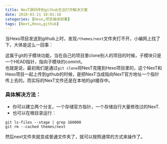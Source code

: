 ```yaml
---
title: NexT源码传到github无法打开解决方案
date: 2018-03-21 18:01:10
categories: [Hexo,项目编译部署]
tags: [Next,Hexo,github]
---
```

当Hexo项目发送到github上时，发现`/themes/next`文件夹打不开，小编网上找了下，大体是这么一回事：  
<!-- more -->
这属于git的子模块功能，当在自己的项目里clone别人的项目的时候，子模块只是一个HEAD指针，指向子模块的commit。  
也就是说，最初我们是通过`git clone`将NexT克隆到Hexo项目里的，这个NexT和Hexo项目一起上传到github的时候，是把NexT当成指向NexT官方地址一个指针传上去的。而实际的NexT文件还是在本地的git缓存中。  

### 具体解决方法：  
* 你可以建立两个分支，一个存储官方指针，一个存储自行大量修改过的NexT.
* 也可以在根目录运行：  
```text
git ls-files --stage | grep 160000
git rm --cached themes/next
```  
然后next文件夹就变成普通文件夹了，就可以按照通常的方式来操作了。


